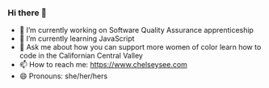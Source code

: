 ### Hi there 👋

- 🔭 I’m currently working on Software Quality Assurance apprenticeship
- 🌱 I’m currently learning JavaScript
- 💬 Ask me about how you can support more women of color learn how to code in the Californian Central Valley
- 📫 How to reach me: https://www.chelseysee.com
- 😄 Pronouns: she/her/hers
